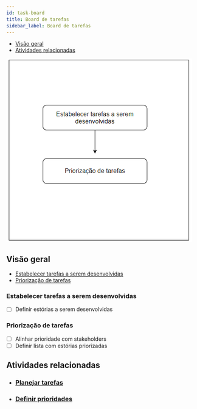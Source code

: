 ```yaml
---
id: task-board
title: Board de tarefas
sidebar_label: Board de tarefas
---
```

- [Visão geral](#visão-geral)
- [Atividades relacionadas](#atividades-relacionadas)

![Workflow](/img/endeavor/products/task-board/task-board-workflow.png)

## Visão geral

- [Estabelecer tarefas a serem desenvolvidas](#estabelecer-tarefas-a-serem-desenvolvidas)
- [Priorização de tarefas](#priorização-de-tarefas)

### Estabelecer tarefas a serem desenvolvidas

- [ ] Definir estórias a serem desenvolvidas

### Priorização de tarefas

- [ ] Alinhar prioridade com stakeholders
- [ ] Definir lista com estórias priorizadas

## Atividades relacionadas

- ### [Planejar tarefas](/docs/areas/endeavor/alphas/work/activities/work-activities#planejar-tarefas)
- ### [Definir prioridades](/docs/areas/endeavor/alphas/work/activities/work-activities#definir-prioridades)